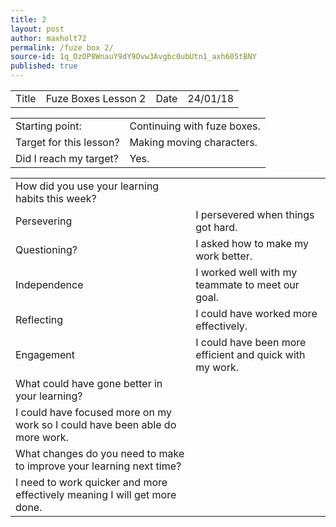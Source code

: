 ```yaml
---
title: 2
layout: post
author: maxholt72
permalink: /fuze box 2/
source-id: 1q_OzOP8WnauY9dY9Ovw3Avgbc0ubUtn1_axh605tBNY
published: true
---
```

<table>
  <tr>
    <td>Title</td>
    <td>Fuze Boxes Lesson 2</td>
    <td>Date</td>
    <td>24/01/18</td>
  </tr>
</table>


<table>
  <tr>
    <td>Starting point:</td>
    <td>Continuing with fuze boxes.</td>
  </tr>
  <tr>
    <td>Target for this lesson?</td>
    <td>Making moving characters.</td>
  </tr>
  <tr>
    <td>Did I reach my target? </td>
    <td>Yes.</td>
  </tr>
</table>


<table>
  <tr>
    <td>How did you use your learning habits this week?</td>
    <td></td>
  </tr>
  <tr>
    <td>Persevering</td>
    <td>I persevered when things got hard.</td>
  </tr>
  <tr>
    <td>Questioning?</td>
    <td>I asked how to make my work better.</td>
  </tr>
  <tr>
    <td>Independence</td>
    <td>I worked well with my teammate to meet our goal.</td>
  </tr>
  <tr>
    <td>Reflecting</td>
    <td>I could have worked more effectively.</td>
  </tr>
  <tr>
    <td>Engagement</td>
    <td>I could have been more efficient and quick with my work.</td>
  </tr>
  <tr>
    <td>What could have gone better in your learning?</td>
    <td></td>
  </tr>
  <tr>
    <td>I could have focused more on my work so I could have been able do more work.</td>
    <td></td>
  </tr>
  <tr>
    <td>What changes do you need to make to improve your learning next time?</td>
    <td></td>
  </tr>
  <tr>
    <td>I need to work quicker and more effectively meaning I will get more done.</td>
    <td></td>
  </tr>
</table>


